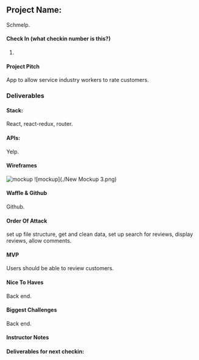 ## Project Name:
Schmelp.

#### Check In (what checkin number is this?)
1.
#### Project Pitch
App to allow service industry workers to rate customers.

### Deliverables

#### Stack:
React, react-redux, router.

#### APIs:
Yelp.

#### Wireframes
![mockup](New_Mockup_2.png)
![mockup](./New Mockup 3.png)

#### Waffle & Github
Github.

#### Order Of Attack
set up file structure, get and clean data, set up search for reviews, display reviews, allow comments.

#### MVP
Users should be able to review customers.

#### Nice To Haves
Back end.

#### Biggest Challenges
Back end.

#### Instructor Notes

#### Deliverables for next checkin:
